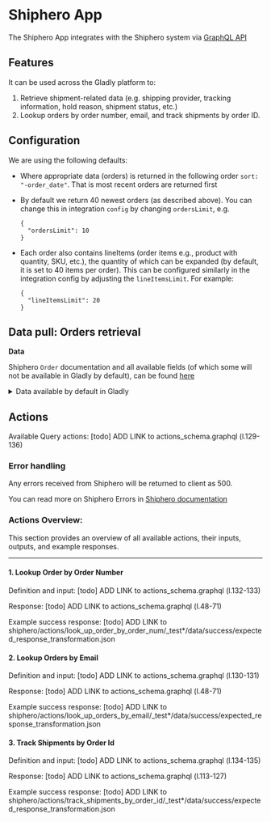 # Shiphero App

The Shiphero App integrates with the Shiphero system via [GraphQL API](https://developer.shiphero.com/getting-started)

## Features

It can be used across the Gladly platform to:

1. Retrieve shipment-related data (e.g. shipping provider, tracking information, hold reason, shipment status, etc.)
2. Lookup orders by order number, email, and track shipments by order ID.

## Configuration

We are using the following defaults:

- Where appropriate data (orders) is returned in the following order `sort: "-order_date"`. That is most recent orders are returned first
- By default we return 40 newest orders (as described above). You can change this in integration `config` by changing `ordersLimit`, e.g.

  ```
  {
    "ordersLimit": 10
  }
  ```

- Each order also contains lineItems (order items e.g., product with quantity, SKU, etc.), the quantity of which can be expanded (by default, it is set to 40 items per order). This can be configured similarly in the integration config by adjusting the `lineItemsLimit`. For example:

  ```
  {
    "lineItemsLimit": 20
  }
  ```

## Data pull: Orders retrieval

**Data**

Shiphero `Order` documentation and all available fields (of which some will not be available in Gladly by default), can be found [here](https://developer.shiphero.com/wp-content/uploads/spectaql/#definition-Order)

<details>
<summary>Data available by default in Gladly</summary>
[todo] ADD LINK to data_schema.graphql (l.1-92)
</details>

## Actions

Available Query actions:
[todo] ADD LINK to actions_schema.graphql (l.129-136)

### Error handling

Any errors received from Shiphero will be returned to client as 500.

You can read more on Shiphero Errors in [Shiphero documentation](https://developer.shiphero.com/graphql-primer/#errorhandling)

### Actions Overview:

This section provides an overview of all available actions, their inputs, outputs, and example responses.

---

#### **1. Lookup Order by Order Number**

Definition and input:
[todo] ADD LINK to actions_schema.graphql (l.132-133)

Response:
[todo] ADD LINK to actions_schema.graphql (l.48-71)

Example success response:
[todo] ADD LINK to shiphero/actions/look_up_order_by_order_num/\_test\*/data/success/expected_response_transformation.json

#### **2. Lookup Orders by Email**

Definition and input:
[todo] ADD LINK to actions_schema.graphql (l.130-131)

Response:
[todo] ADD LINK to actions_schema.graphql (l.48-71)

Example success response:
[todo] ADD LINK to shiphero/actions/look_up_orders_by_email/\_test\*/data/success/expected_response_transformation.json

#### **3. Track Shipments by Order Id**

Definition and input:
[todo] ADD LINK to actions_schema.graphql (l.134-135)

Response:
[todo] ADD LINK to actions_schema.graphql (l.113-127)

Example success response:
[todo] ADD LINK to shiphero/actions/track_shipments_by_order_id/\_test\*/data/success/expected_response_transformation.json
